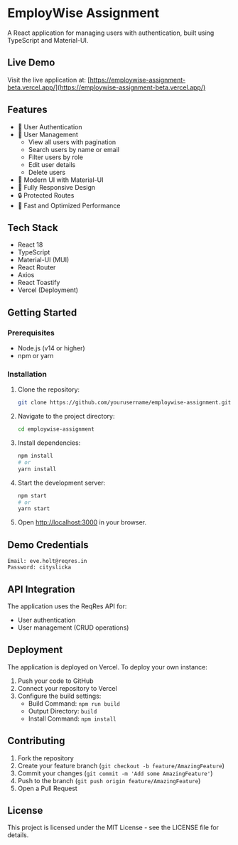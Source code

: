 # EmployWise Assignment

A React application for managing users with authentication, built using TypeScript and Material-UI.

## Live Demo

Visit the live application at: [https://employwise-assignment-beta.vercel.app/](https://employwise-assignment-beta.vercel.app/)

## Features

- 🔐 User Authentication
- 👥 User Management
  - View all users with pagination
  - Search users by name or email
  - Filter users by role
  - Edit user details
  - Delete users
- 🎨 Modern UI with Material-UI
- 📱 Fully Responsive Design
- 🔒 Protected Routes
- 🚀 Fast and Optimized Performance

## Tech Stack

- React 18
- TypeScript
- Material-UI (MUI)
- React Router
- Axios
- React Toastify
- Vercel (Deployment)

## Getting Started

### Prerequisites

- Node.js (v14 or higher)
- npm or yarn

### Installation

1. Clone the repository:
   ```bash
   git clone https://github.com/yourusername/employwise-assignment.git
   ```

2. Navigate to the project directory:
   ```bash
   cd employwise-assignment
   ```

3. Install dependencies:
   ```bash
   npm install
   # or
   yarn install
   ```

4. Start the development server:
   ```bash
   npm start
   # or
   yarn start
   ```

5. Open [http://localhost:3000](http://localhost:3000) in your browser.

## Demo Credentials

```
Email: eve.holt@reqres.in
Password: cityslicka
```

## API Integration

The application uses the ReqRes API for:
- User authentication
- User management (CRUD operations)

## Deployment

The application is deployed on Vercel. To deploy your own instance:

1. Push your code to GitHub
2. Connect your repository to Vercel
3. Configure the build settings:
   - Build Command: `npm run build`
   - Output Directory: `build`
   - Install Command: `npm install`

## Contributing

1. Fork the repository
2. Create your feature branch (`git checkout -b feature/AmazingFeature`)
3. Commit your changes (`git commit -m 'Add some AmazingFeature'`)
4. Push to the branch (`git push origin feature/AmazingFeature`)
5. Open a Pull Request

## License

This project is licensed under the MIT License - see the LICENSE file for details.
